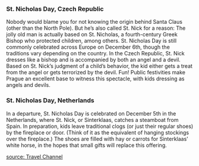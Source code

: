 ### St. Nicholas Day, Czech Republic
Nobody would blame you for not knowing the origin behind Santa Claus (other than the North Pole).
But he’s also called St. Nick for a reason: The jolly old man is actually based on St. Nicholas, a fourth-century Greek Bishop who protected children, among others.
St. Nicholas Day is still commonly celebrated across Europe on December 6th, though the traditions vary depending on the country.
In the Czech Republic, St. Nick dresses like a bishop and is accompanied by both an angel and a devil. Based on St. Nick’s judgment of a child’s behavior,
the kid either gets a treat from the angel or gets terrorized by the devil. Fun! Public festivities make Prague an excellent base to witness this spectacle,
with kids dressing as angels and devils.

### St. Nicholas Day, Netherlands
In a departure, St. Nicholas Day is celebrated on December 5th in the Netherlands, where St. Nick, or Sinterklaas, catches a steamboat from Spain. In preparation, kids leave traditional clogs (or just their regular shoes) by the fireplace or door. (Think of it as the equivalent of hanging stockings over the fireplace.) The shoes are filled with hay or carrots for Sinterklaas’ white horse, in the hopes that small gifts will replace this offering.

[source:  Travel Channel](https://www.travelchannel.com/interests/holidays/photos/fun-holiday-traditions-around-the-world)
